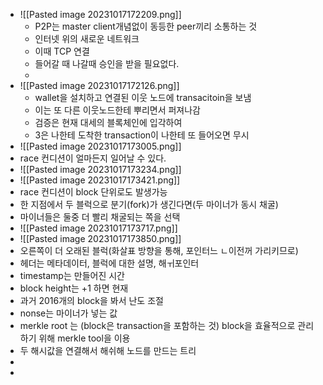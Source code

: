 * ![[Pasted image 20231017172209.png]]
	* P2P는 master client개념없이 동등한 peer끼리 소통하는 것
	* 인터넷 위의 새로운 네트워크
	* 이때 TCP 연결
	* 들어갈 때 나갈때 승인을 받을  필요없다.
	* 
* ![[Pasted image 20231017172126.png]]
	* wallet을 설치하고 연결된 이웃 노드에 transacitoin을 보냄
	* 이는 또 다른 이웃노드한테 뿌리면서 퍼져나감
	* 검증은 현재 대세의 블록체인에 입각하여 
	* 3은 나한테 도착한 transaction이 나한테 또 들어오면 무시
* ![[Pasted image 20231017173005.png]]
* race 컨디션이 얼마든지 일어날 수 있다.
* ![[Pasted image 20231017173234.png]]
* ![[Pasted image 20231017173421.png]]
* race 컨디션이 block 단위로도 발생가능
* 한 지점에서 두 블럭으로 분기(fork)가 생긴다면(두 마이너가 동시 채굴)
* 마이너들은 둘중 더 빨리 채굴되는 쪽을 선택
* ![[Pasted image 20231017173717.png]]
* ![[Pasted image 20231017173850.png]]
* 오른쪽이 더 오래된 블럭(화살표 방향을 통해, 포인터느 ㄴ이전꺼 가리키므로)
* 헤더는 메타데이터, 블럭에 대한 설명, 해ㅟ포인터
* timestamp는 만들어진 시간
* block height는 +1 하면 현재
* 과거 2016개의 block을 봐서 난도 조절
* nonse는 마이너가 넣는 값
* merkle root 는 (block은 transaction을 포함하는 것) block을 효율적으로 관리하기 위해 merkle tool을 이용
* 두 해시값을 연결해서 해쉬해 노드를 만드는 트리
* 
* 